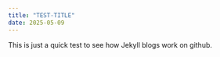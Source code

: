 ```yaml
---
title: "TEST-TITLE"
date: 2025-05-09
---
```


This is just a quick test to see how Jekyll blogs work on github.

